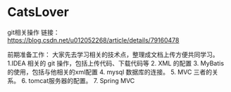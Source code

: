 # CatsLover

git相关操作
链接：https://blog.csdn.net/u012052268/article/details/79160478

前期准备工作：
大家先去学习相关的技术点，整理成文档上传方便共同学习。
1.IDEA 相关的 git 操作，包括上传代码、下载代码等
2. XML 的配置
3. MyBatis的使用，包括与他相关的xml配置
4. mysql 数据库的连接。
5. MVC 三者的关系。
6. tomcat服务器的配置。
7. Spring MVC 
